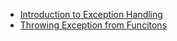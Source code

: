 
- [Introduction to Exception Handling](Exception_Handling_C-Cpp.md)
- [Throwing Exception from Funcitons](throwing-exceptions-from-functions.md)
